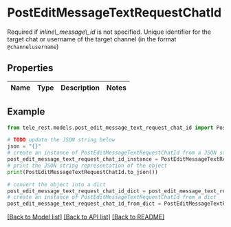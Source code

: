 # PostEditMessageTextRequestChatId

Required if *inline\\_message\\_id* is not specified. Unique identifier for the target chat or username of the target channel (in the format `@channelusername`)

## Properties

Name | Type | Description | Notes
------------ | ------------- | ------------- | -------------

## Example

```python
from tele_rest.models.post_edit_message_text_request_chat_id import PostEditMessageTextRequestChatId

# TODO update the JSON string below
json = "{}"
# create an instance of PostEditMessageTextRequestChatId from a JSON string
post_edit_message_text_request_chat_id_instance = PostEditMessageTextRequestChatId.from_json(json)
# print the JSON string representation of the object
print(PostEditMessageTextRequestChatId.to_json())

# convert the object into a dict
post_edit_message_text_request_chat_id_dict = post_edit_message_text_request_chat_id_instance.to_dict()
# create an instance of PostEditMessageTextRequestChatId from a dict
post_edit_message_text_request_chat_id_from_dict = PostEditMessageTextRequestChatId.from_dict(post_edit_message_text_request_chat_id_dict)
```
[[Back to Model list]](../README.md#documentation-for-models) [[Back to API list]](../README.md#documentation-for-api-endpoints) [[Back to README]](../README.md)


